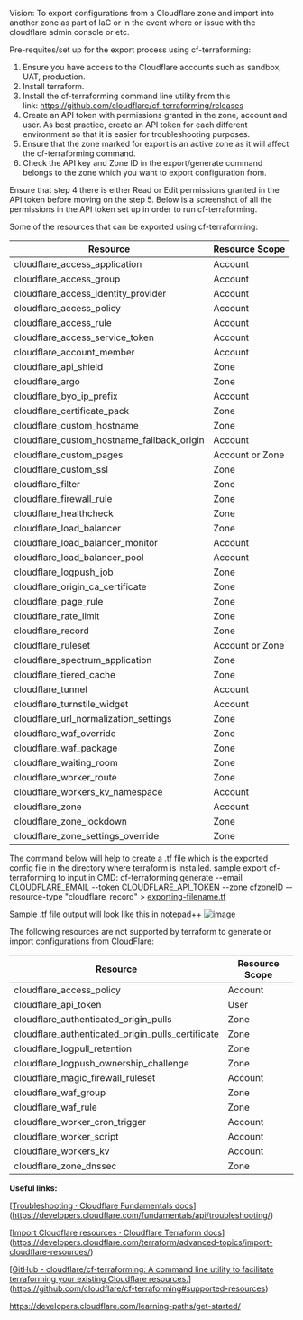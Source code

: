 Vision: To export configurations from a Cloudflare zone and import into another zone as part of IaC or in the event where or issue with the cloudflare admin console or etc.

Pre-requites/set up for the export process using cf-terraforming:

1. Ensure you have access to the Cloudflare accounts such as sandbox, UAT, production.
2. Install terraform.
3. Install the cf-terraforming command line utility from this link: https://github.com/cloudflare/cf-terraforming/releases
4. Create an API token with permissions granted in the zone, account and user. As best practice, create an API token for each different environment so that it is easier for troubleshooting purposes.
5. Ensure that the zone marked for export is an active zone as it will affect the cf-terraforming command.
6. Check the API key and Zone ID in the export/generate command belongs to the zone which you want to export configuration from.

Ensure that step 4 there is either Read or Edit permissions granted in the API token before moving on the step 5.
Below is a screenshot of all the permissions in the API token set up in order to run cf-terraforming.

Some of the resources that can be exported using cf-terraforming:
<html><body>
<!--StartFragment-->

Resource | Resource Scope
-- | --
cloudflare_access_application | Account
cloudflare_access_group | Account
cloudflare_access_identity_provider | Account
cloudflare_access_policy | Account
cloudflare_access_rule | Account
cloudflare_access_service_token | Account
cloudflare_account_member | Account
cloudflare_api_shield | Zone
cloudflare_argo | Zone
cloudflare_byo_ip_prefix | Account
cloudflare_certificate_pack | Zone
cloudflare_custom_hostname | Zone
cloudflare_custom_hostname_fallback_origin | Account
cloudflare_custom_pages | Account or Zone
cloudflare_custom_ssl | Zone
cloudflare_filter | Zone
cloudflare_firewall_rule | Zone
cloudflare_healthcheck | Zone
cloudflare_load_balancer | Zone
cloudflare_load_balancer_monitor | Account
cloudflare_load_balancer_pool | Account
cloudflare_logpush_job | Zone
cloudflare_origin_ca_certificate | Zone
cloudflare_page_rule | Zone
cloudflare_rate_limit | Zone
cloudflare_record | Zone
cloudflare_ruleset | Account or Zone
cloudflare_spectrum_application | Zone
cloudflare_tiered_cache | Zone
cloudflare_tunnel | Account
cloudflare_turnstile_widget | Account
cloudflare_url_normalization_settings | Zone
cloudflare_waf_override | Zone
cloudflare_waf_package | Zone
cloudflare_waiting_room | Zone
cloudflare_worker_route | Zone
cloudflare_workers_kv_namespace | Account
cloudflare_zone | Account
cloudflare_zone_lockdown | Zone
cloudflare_zone_settings_override | Zone

<!--EndFragment-->
</body>
</html>

The command below will help to create a .tf file which is the exported config file in the directory where terraform is installed.
sample export cf-terraforming to input in CMD:
cf-terraforming generate --email CLOUDFLARE_EMAIL --token CLOUDFLARE_API_TOKEN --zone cfzoneID -- resource-type "cloudflare_record" > [exporting-filename.tf](http://exporting-filename.tf/)

Sample .tf file output will look like this in notepad++
![image](https://github.com/chiam84/terraform_cloudflare/assets/143675741/56b7056b-4f0e-44ec-a9af-2ead293fc475)

The following resources are not supported by terraform to generate or import configurations from CloudFlare:
<html><body>
<!--StartFragment-->

Resource | Resource Scope
-- | --
cloudflare_access_policy | Account
cloudflare_api_token | User
cloudflare_authenticated_origin_pulls | Zone
cloudflare_authenticated_origin_pulls_certificate | Zone
cloudflare_logpull_retention | Zone
cloudflare_logpush_ownership_challenge | Zone
cloudflare_magic_firewall_ruleset | Account
cloudflare_waf_group | Zone
cloudflare_waf_rule | Zone
cloudflare_worker_cron_trigger | Account
cloudflare_worker_script | Account
cloudflare_workers_kv | Account
cloudflare_zone_dnssec | Zone

<!--EndFragment-->
</body>
</html>


**Useful links:**

[[Troubleshooting · Cloudflare Fundamentals docs](https://developers.cloudflare.com/fundamentals/api/troubleshooting/)](https://developers.cloudflare.com/fundamentals/api/troubleshooting/)

[[Import Cloudflare resources · Cloudflare Terraform docs](https://developers.cloudflare.com/terraform/advanced-topics/import-cloudflare-resources/)](https://developers.cloudflare.com/terraform/advanced-topics/import-cloudflare-resources/)

[[GitHub - cloudflare/cf-terraforming: A command line utility to facilitate terraforming your existing Cloudflare resources.](https://github.com/cloudflare/cf-terraforming#supported-resources)](https://github.com/cloudflare/cf-terraforming#supported-resources)

https://developers.cloudflare.com/learning-paths/get-started/
